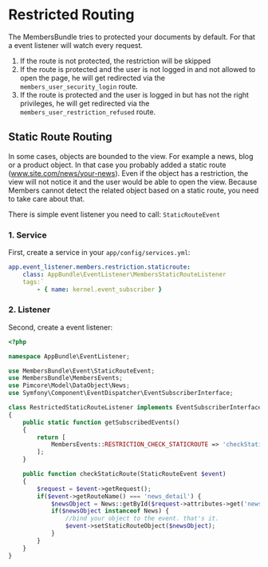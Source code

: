 # Restricted Routing

The MembersBundle tries to protected your documents by default. For that a event listener will watch every request.

1. If the route is not protected, the restriction will be skipped
2. If the route is protected and the user is not logged in and not allowed to open the page, he will get redirected via the `members_user_security_login` route.
3. If the route is protected and the user is logged in but has not the right privileges, he will get redirected via the `members_user_restriction_refused` route. 

## Static Route Routing
In some cases, objects are bounded to the view. For example a news, blog or a product object. In that case you probably added a static route (www.site.com/news/your-news).
Even if the object has a restriction, the view will not notice it and the user would be able to open the view. Because Members cannot detect the related object based on a static route, you need to take care about that. 

There is simple event listener you need to call: `StaticRouteEvent`

### 1. Service
First, create a service in your `app/config/services.yml`:

```yaml
app.event_listener.members.restriction.staticroute:
    class: AppBundle\EventListener\MembersStaticRouteListener
    tags:`
        - { name: kernel.event_subscriber }
```

### 2. Listener
Second, create a event listener:

```php
<?php

namespace AppBundle\EventListener;

use MembersBundle\Event\StaticRouteEvent;
use MembersBundle\MembersEvents;
use Pimcore\Model\DataObject\News;
use Symfony\Component\EventDispatcher\EventSubscriberInterface;

class RestrictedStaticRouteListener implements EventSubscriberInterface
{
    public static function getSubscribedEvents()
    {
        return [
            MembersEvents::RESTRICTION_CHECK_STATICROUTE => 'checkStaticRoute'
        ];
    }

    public function checkStaticRoute(StaticRouteEvent $event)
    {
        $request = $event->getRequest();
        if($event->getRouteName() === 'news_detail') {
            $newsObject = News::getById($request->attributes->get('newsId'));
            if($newsObject instanceof News) {
                //bind your object to the event. that's it.
                $event->setStaticRouteObject($newsObject);
            }
        }
    }
}
```
